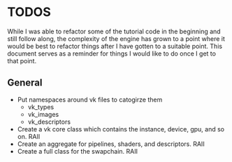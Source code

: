 # TODOS

While I was able to refactor some of the tutorial code in the beginning and still follow along, the complexity of 
the engine has grown to a point where it would be best to refactor things after I have gotten to a suitable point.
This document serves as a reminder for things I would like to do once I get to that point.

## General
- Put namespaces around vk files to catogirze them
    - vk_types
	- vk_images
	- vk_descriptors
- Create a vk core class which contains the instance, device, gpu, and so on. RAII
- Create an aggregate for pipelines, shaders, and descriptors. RAII
- Create a full class for the swapchain. RAII
